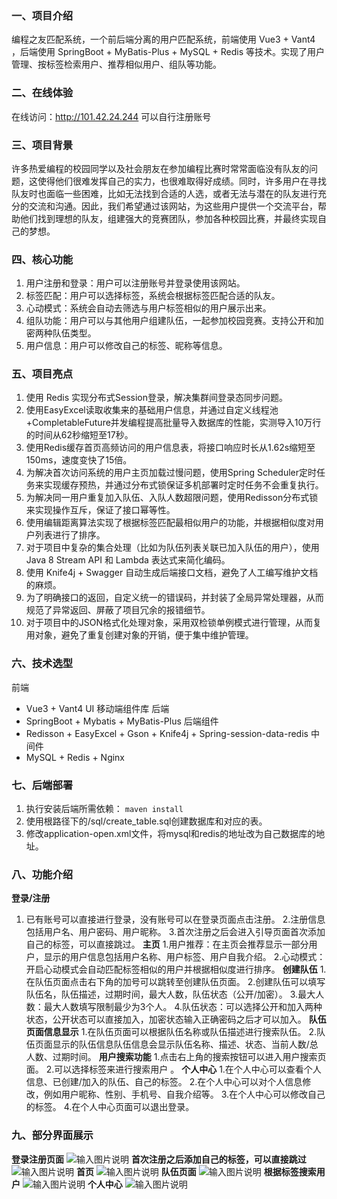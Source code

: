### 一、项目介绍
编程之友匹配系统，一个前后端分离的用户匹配系统，前端使用 Vue3 + Vant4 ，后端使用 SpringBoot + MyBatis-Plus + MySQL + Redis 等技术。实现了用户管理、按标签检索用户、推荐相似用户、组队等功能。 
### 二、在线体验
在线访问：http://101.42.24.244
可以自行注册账号
### 三、项目背景
许多热爱编程的校园同学以及社会朋友在参加编程比赛时常常面临没有队友的问题，这使得他们很难发挥自己的实力，也很难取得好成绩。同时，许多用户在寻找队友时也面临一些困难，比如无法找到合适的人选，或者无法与潜在的队友进行充分的交流和沟通。因此，我们希望通过该网站，为这些用户提供一个交流平台，帮助他们找到理想的队友，组建强大的竞赛团队，参加各种校园比赛，并最终实现自己的梦想。
### 四、核心功能

1. 用户注册和登录：用户可以注册账号并登录使用该网站。
2. 标签匹配：用户可以选择标签，系统会根据标签匹配合适的队友。
3. 心动模式：系统会自动去筛选与用户标签相似的用户展示出来。
4. 组队功能：用户可以与其他用户组建队伍，一起参加校园竞赛。支持公开和加密两种队伍类型。
5. 用户信息：用户可以修改自己的标签、昵称等信息。

### 五、项目亮点
1. 使用 Redis 实现分布式Session登录，解决集群间登录态同步问题。
2. 使用EasyExcel读取收集来的基础用户信息，并通过自定义线程池+CompletableFuture并发编程提高批量导入数据库的性能，实测导入10万行的时间从62秒缩短至17秒。 
3. 使用Redis缓存首页高频访问的用户信息表，将接口响应时长从1.62s缩短至150ms，速度变快了15倍。
4. 为解决首次访问系统的用户主页加载过慢问题，使用Spring Scheduler定时任务来实现缓存预热，并通过分布式锁保证多机部署时定时任务不会重复执行。 
5. 为解决同一用户重复加入队伍、入队人数超限问题，使用Redisson分布式锁来实现操作互斥，保证了接口幂等性。
6. 使用编辑距离算法实现了根据标签匹配最相似用户的功能，并根据相似度对用户列表进行了排序。
7. 对于项目中复杂的集合处理（比如为队伍列表关联已加入队伍的用户），使用 Java 8 Stream API 和 Lambda 表达式来简化编码。
8. 使用 Knife4j + Swagger 自动生成后端接口文档，避免了人工编写维护文档的麻烦。
9. 为了明确接口的返回，自定义统一的错误码，并封装了全局异常处理器，从而规范了异常返回、屏蔽了项目冗余的报错细节。
10. 对于项目中的JSON格式化处理对象，采用双检锁单例模式进行管理，从而复用对象，避免了重复创建对象的开销，便于集中维护管理。
### 六、技术选型
前端
- Vue3 + Vant4 UI 移动端组件库
后端
- SpringBoot + Mybatis + MyBatis-Plus 
后端组件
- Redisson + EasyExcel + Gson + Knife4j + Spring-session-data-redis 
中间件
- MySQL + Redis + Nginx
### 七、后端部署
1. 执行安装后端所需依赖：
`maven install`
2. 使用根路径下的/sql/create_table.sql创建数据库和对应的表。
3. 修改application-open.xml文件，将mysql和redis的地址改为自己数据库的地址。
### 八、功能介绍
 **登录/注册**
1. 已有账号可以直接进行登录，没有账号可以在登录页面点击注册。
2.注册信息包括用户名、用户密码、用户昵称。 
3.首次注册之后会进入引导页面首次添加自己的标签，可以直接跳过。
 **主页** 
1.用户推荐：在主页会推荐显示一部分用户，显示的用户信息包括用户名称、用户标签、用户自我介绍。
2.心动模式：开启心动模式会自动匹配标签相似的用户并根据相似度进行排序。
 **创建队伍** 
1.在队伍页面点击右下角的加号可以跳转至创建队伍页面。
2.创建队伍可以填写队伍名，队伍描述，过期时间，最大人数，队伍状态（公开/加密）。
3.最大人数：最大人数填写限制最少为3个人。
4.队伍状态：可以选择公开和加入两种状态，公开状态可以直接加入，加密状态输入正确密码之后才可以加入。
 **队伍页面信息显示** 
1.在队伍页面可以根据队伍名称或队伍描述进行搜索队伍。
2.队伍页面显示的队伍信息队伍信息会显示队伍名称、描述、状态、当前人数/总人数、过期时间。
 **用户搜索功能**
1.点击右上角的搜索按钮可以进入用户搜索页面。
2.可以选择标签来进行搜索用户 。
 **个人中心**
1.在个人中心可以查看个人信息、已创建/加入的队伍、自己的标签。
2.在个人中心可以对个人信息修改，例如用户昵称、性别、手机号、自我介绍等。
3.在个人中心可以修改自己的标签。
4.在个人中心页面可以退出登录。
### 九、部分界面展示
 **登录注册页面**
![输入图片说明](image.png) 
 **首次注册之后添加自己的标签，可以直接跳过** 
![输入图片说明](image.png)
 **首页**
![输入图片说明](image.png) 
 **队伍页面**
![输入图片说明](image.png) 
 **根据标签搜索用户** 
![输入图片说明](image.png)
 **个人中心**
![输入图片说明](image.png) 





